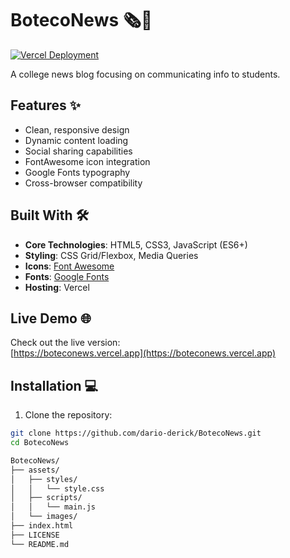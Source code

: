 # BotecoNews 🗞️🍻

[![Vercel Deployment](https://vercel.com/button)](https://boteconews.vercel.app)

A college news blog focusing on communicating info to students.

## Features ✨

- Clean, responsive design
- Dynamic content loading
- Social sharing capabilities
- FontAwesome icon integration
- Google Fonts typography
- Cross-browser compatibility

## Built With 🛠️

- **Core Technologies**: HTML5, CSS3, JavaScript (ES6+)
- **Styling**: CSS Grid/Flexbox, Media Queries
- **Icons**: [Font Awesome](https://fontawesome.com)
- **Fonts**: [Google Fonts](https://fonts.google.com)
- **Hosting**: Vercel

## Live Demo 🌐

Check out the live version:  
[https://boteconews.vercel.app](https://boteconews.vercel.app)

## Installation 💻

1. Clone the repository:
```bash
git clone https://github.com/dario-derick/BotecoNews.git
cd BotecoNews

BotecoNews/
├── assets/
│   ├── styles/
│   │   └── style.css
│   ├── scripts/
│   │   └── main.js
│   └── images/
├── index.html
├── LICENSE
└── README.md
